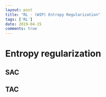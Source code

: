 ```yaml
---
layout: post
title: "RL - (WIP) Entropy Regularization"
tags: ['RL']
date: 2019-04-15
comments: true
---
```


# Entropy regularization

## SAC

## TAC
